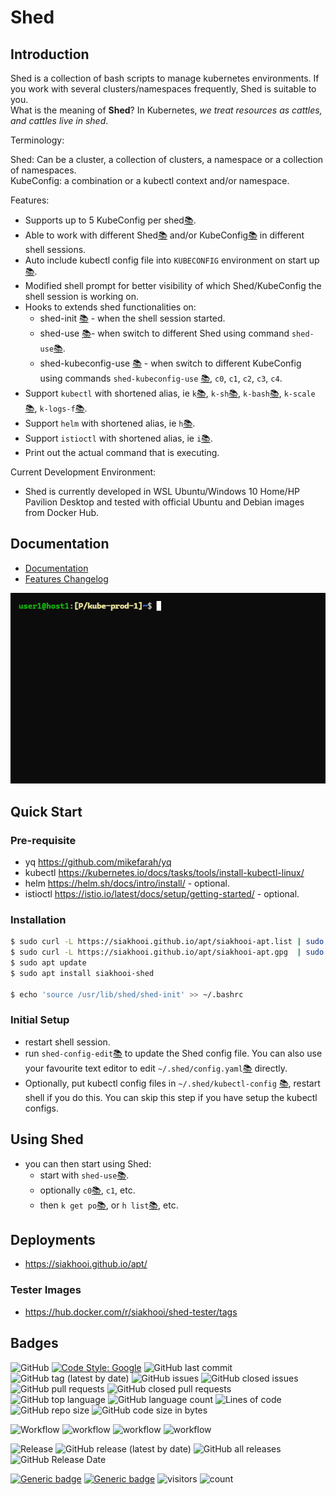 # Shed

## Introduction

Shed is a collection of bash scripts to manage kubernetes environments. If you work with several clusters/namespaces frequently, Shed is suitable to you.\
What is the meaning of **Shed**? In Kubernetes, _we treat resources as cattles, and cattles live in shed_.

Terminology:

Shed: Can be a cluster, a collection of clusters, a namespace or a collection of namespaces.\
KubeConfig: a combination or a kubectl context and/or namespace.

Features:

- Supports up to 5 KubeConfig per shed[📚](docs/file-shed-config.yaml.md).
- Able to work with different Shed[📚](docs/shed-use.md) and/or KubeConfig[📚](docs/shed-kubeconfig-use.md) in different shell sessions.
- Auto include kubectl config file into `KUBECONFIG` environment on start up [📚](docs/directory-kubectl-config.md).
- Modified shell prompt for better visibility of which Shed/KubeConfig the shell session is working on.
- Hooks to extends shed functionalities on:
  - shed-init [📚](docs/directory-init.d-shed-init.md) - when the shell session started.
  - shed-use [📚](docs/directory-init.d-shed-use.md)- when switch to different Shed using command `shed-use`[📚](docs/shed-use.md).
  - shed-kubeconfig-use [📚](docs/directory-init.d-shed-kubeconfig-use.md) - when switch to different KubeConfig using commands `shed-kubeconfig-use` [📚](docs/shed-kubeconfig-use.md), `c0`, `c1`, `c2`, `c3`, `c4`.
- Support `kubectl` with shortened alias, ie `k`[📚](docs/shed-kubectl.md), `k-sh`[📚](docs/shed-kubectl-exec-sh.md), `k-bash`[📚](docs/shed-kubectl-exec-bash.md), `k-scale`[📚](docs/shed-kubectl-scale.md), `k-logs-f`[📚](docs/shed-kubectl-logs-follow.md).
- Support `helm` with shortened alias, ie `h`[📚](docs/shed-helm.md).
- Support `istioctl` with shortened alias, ie `i`[📚](docs/shed-istioctl.md).
- Print out the actual command that is executing.

Current Development Environment:

- Shed is currently developed in WSL Ubuntu/Windows 10 Home/HP Pavilion Desktop and tested with official Ubuntu and Debian images from Docker Hub.

## Documentation

- [Documentation](docs/documentation.md)
- [Features Changelog](Features-Changelog.md)

![shed-use-shed-kubectl](docs/shed-use-shed-kubectl.gif "shed-use-shed-kubectl")

## Quick Start

### Pre-requisite

- yq <https://github.com/mikefarah/yq>
- kubectl <https://kubernetes.io/docs/tasks/tools/install-kubectl-linux/>
- helm <https://helm.sh/docs/intro/install/> - optional.
- istioctl <https://istio.io/latest/docs/setup/getting-started/> - optional.

### Installation

```bash
$ sudo curl -L https://siakhooi.github.io/apt/siakhooi-apt.list | sudo tee /etc/apt/sources.list.d/siakhooi-apt.list > /dev/null
$ sudo curl -L https://siakhooi.github.io/apt/siakhooi-apt.gpg  | sudo tee /usr/share/keyrings/siakhooi-apt.gpg > /dev/null
$ sudo apt update
$ sudo apt install siakhooi-shed

$ echo 'source /usr/lib/shed/shed-init' >> ~/.bashrc
```

### Initial Setup

- restart shell session.
- run `shed-config-edit`[📚](docs/shed-config-edit.md) to update the Shed config file. You can also use your favourite text editor to edit `~/.shed/config.yaml`[📚](docs/file-shed-config.yaml.md) directly.
- Optionally, put kubectl config files in `~/.shed/kubectl-config` [📚](docs/directory-kubectl-config.md), restart shell if you do this. You can skip this step if you have setup the kubectl configs.

## Using Shed

- you can then start using Shed:
  - start with `shed-use`[📚](docs/shed-use.md).
  - optionally `c0`[📚](docs/shed-kubeconfig-use.md), `c1`, etc.
  - then `k get po`[📚](docs/shed-kubectl.md), or `h list`[📚](docs/shed-helm.md), etc.

## Deployments

- <https://siakhooi.github.io/apt/>

### Tester Images
- <https://hub.docker.com/r/siakhooi/shed-tester/tags>

## Badges
![GitHub](https://img.shields.io/github/license/siakhooi/shed?logo=github)
[![Code Style: Google](https://img.shields.io/badge/code%20style-google-blueviolet.svg)](https://github.com/google/gts)
![GitHub last commit](https://img.shields.io/github/last-commit/siakhooi/shed?logo=github)
![GitHub tag (latest by date)](https://img.shields.io/github/v/tag/siakhooi/shed?logo=github)
![GitHub issues](https://img.shields.io/github/issues/siakhooi/shed?logo=github)
![GitHub closed issues](https://img.shields.io/github/issues-closed/siakhooi/shed?logo=github)
![GitHub pull requests](https://img.shields.io/github/issues-pr-raw/siakhooi/shed?logo=github)
![GitHub closed pull requests](https://img.shields.io/github/issues-pr-closed-raw/siakhooi/shed?logo=github)
![GitHub top language](https://img.shields.io/github/languages/top/siakhooi/shed?logo=github)
![GitHub language count](https://img.shields.io/github/languages/count/siakhooi/shed?logo=github)
![Lines of code](https://img.shields.io/tokei/lines/github/siakhooi/shed?logo=github)
![GitHub repo size](https://img.shields.io/github/repo-size/siakhooi/shed?logo=github)
![GitHub code size in bytes](https://img.shields.io/github/languages/code-size/siakhooi/shed?logo=github)

![Workflow](https://img.shields.io/badge/Workflow-github-purple)
![workflow](https://github.com/siakhooi/shed/actions/workflows/workflow-build-with-quality-checks.yml/badge.svg)
![workflow](https://github.com/siakhooi/shed/actions/workflows/workflow-deployments.yml/badge.svg)
![workflow](https://github.com/siakhooi/shed/actions/workflows/workflow-build-all-images.yaml/badge.svg)

![Release](https://img.shields.io/badge/Release-github-purple)
![GitHub release (latest by date)](https://img.shields.io/github/v/release/siakhooi/shed?label=GPR%20release&logo=github)
![GitHub all releases](https://img.shields.io/github/downloads/siakhooi/shed/total?color=33cb56&logo=github)
![GitHub Release Date](https://img.shields.io/github/release-date/siakhooi/shed?logo=github)

[![Generic badge](https://img.shields.io/badge/Funding-BuyMeACoffee-33cb56.svg)](https://www.buymeacoffee.com/siakhooi)
[![Generic badge](https://img.shields.io/badge/Funding-Ko%20Fi-33cb56.svg)](https://ko-fi.com/siakhooi)
![visitors](https://visitor-badge.glitch.me/badge?page_id=siakhooi.shed&left_color=grey&right_color=#33cb56)
![count](https://hit-tztugwlsja-uc.a.run.app/?outputtype=badge&counter=ghmd-shed)
